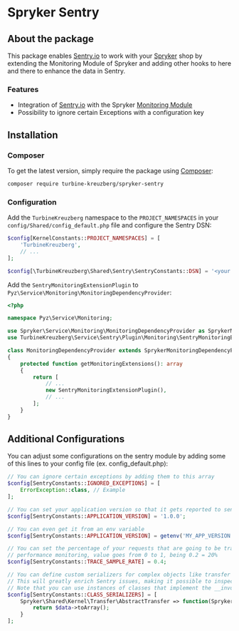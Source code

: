 # Spryker Sentry

## About the package
This package enables [Sentry.io](https://sentry.io) to work with your [Spryker](https://spryker.com) shop by extending the Monitoring Module of Spryker and adding other hooks to here and there to enhance the data in Sentry.

### Features
- Integration of [Sentry.io](https://sentry.io) with the Spryker [Monitoring Module](https://github.com/spryker/monitoring)
- Possibility to ignore certain Exceptions with a configuration key

## Installation
### Composer
To get the latest version, simply require the package using [Composer](https://getcomposer.org):

```bash
composer require turbine-kreuzberg/spryker-sentry
```

### Configuration
Add the `TurbineKreuzberg` namespace to the `PROJECT_NAMESPACES` in your `config/Shared/config_default.php` file and configure the Sentry DSN:

```php
$config[KernelConstants::PROJECT_NAMESPACES] = [
    'TurbineKreuzberg',
    // ...
];

$config[\TurbineKreuzberg\Shared\Sentry\SentryConstants::DSN] = '<your sentry DSN>';
```

Add the `SentryMonitoringExtensionPlugin` to `Pyz\Service\Monitoring\MonitoringDependencyProvider`:
```php
<?php

namespace Pyz\Service\Monitoring;

use Spryker\Service\Monitoring\MonitoringDependencyProvider as SprykerMonitoringDependencyProvider;
use TurbineKreuzberg\Service\Sentry\Plugin\Monitoring\SentryMonitoringExtensionPlugin;

class MonitoringDependencyProvider extends SprykerMonitoringDependencyProvider
{
    protected function getMonitoringExtensions(): array
    {
        return [
            // ...
            new SentryMonitoringExtensionPlugin(),
            // ...
        ];
    }
}
```

## Additional Configurations
You can adjust some configurations on the sentry module by adding some of this lines to your config file (ex. config_default.php):
```php
// You can ignore certain exceptions by adding them to this array
$config[SentryConstants::IGNORED_EXCEPTIONS] = [
    ErrorException::class, // Example
];

// You can set your application version so that it gets reported to sentry
$config[SentryConstants::APPLICATION_VERSION] = '1.0.0';

// You can even get it from an env variable
$config[SentryConstants::APPLICATION_VERSION] = getenv('MY_APP_VERSION');

// You can set the percentage of your requests that are going to be traced for
// performance monitoring, value goes from 0 to 1, being 0.2 = 20%
$config[SentryConstants::TRACE_SAMPLE_RATE] = 0.4;

// You can define custom serializers for complex objects like transfer objects
// This will greatly enrich Sentry issues, making it possible to inspect object internal states across the backtrace
// Note that you can use instances of classes that implement the __invoke method instead of a closure
$config[SentryConstants::CLASS_SERIALIZERS] = [
    Spryker\Shared\Kernel\Transfer\AbstractTransfer => function(Spryker\Shared\Kernel\Transfer\AbstractTransfer $data) {
        return $data->toArray();
    }
];
```
